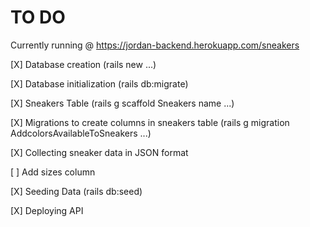 # TO DO

Currently running @ https://jordan-backend.herokuapp.com/sneakers

[X] Database creation (rails new ...)

[X] Database initialization (rails db:migrate)

[X] Sneakers Table (rails g scaffold Sneakers name ...)

[X] Migrations to create columns in sneakers table (rails g migration AddcolorsAvailableToSneakers ...)

[X] Collecting sneaker data in JSON format

[ ] Add sizes column

[X] Seeding Data (rails db:seed)

[X] Deploying API
